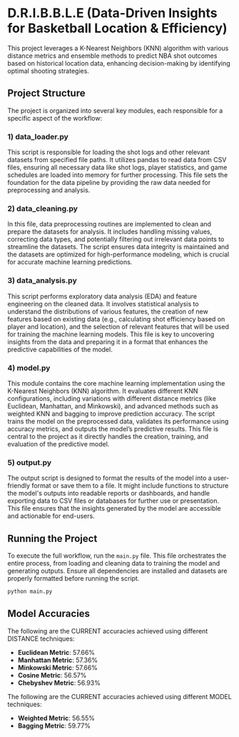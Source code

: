 # D.R.I.B.B.L.E (Data-Driven Insights for Basketball Location & Efficiency)

This project leverages a K-Nearest Neighbors (KNN) algorithm with various distance metrics and ensemble methods to predict NBA shot outcomes based on historical location data, enhancing decision-making by identifying optimal shooting strategies.

## Project Structure

The project is organized into several key modules, each responsible for a specific aspect of the workflow:

### 1) data_loader.py
This script is responsible for loading the shot logs and other relevant datasets from specified file paths. It utilizes pandas to read data from CSV files, ensuring all necessary data like shot logs, player statistics, and game schedules are loaded into memory for further processing. This file sets the foundation for the data pipeline by providing the raw data needed for preprocessing and analysis.

### 2) data_cleaning.py
In this file, data preprocessing routines are implemented to clean and prepare the datasets for analysis. It includes handling missing values, correcting data types, and potentially filtering out irrelevant data points to streamline the datasets. The script ensures data integrity is maintained and the datasets are optimized for high-performance modeling, which is crucial for accurate machine learning predictions.

### 3) data_analysis.py
This script performs exploratory data analysis (EDA) and feature engineering on the cleaned data. It involves statistical analysis to understand the distributions of various features, the creation of new features based on existing data (e.g., calculating shot efficiency based on player and location), and the selection of relevant features that will be used for training the machine learning models. This file is key to uncovering insights from the data and preparing it in a format that enhances the predictive capabilities of the model.

### 4) model.py
This module contains the core machine learning implementation using the K-Nearest Neighbors (KNN) algorithm. It evaluates different KNN configurations, including variations with different distance metrics (like Euclidean, Manhattan, and Minkowski), and advanced methods such as weighted KNN and bagging to improve prediction accuracy. The script trains the model on the preprocessed data, validates its performance using accuracy metrics, and outputs the model’s predictive results. This file is central to the project as it directly handles the creation, training, and evaluation of the predictive model.

### 5) output.py
The output script is designed to format the results of the model into a user-friendly format or save them to a file. It might include functions to structure the model's outputs into readable reports or dashboards, and handle exporting data to CSV files or databases for further use or presentation. This file ensures that the insights generated by the model are accessible and actionable for end-users.

## Running the Project

To execute the full workflow, run the `main.py` file. This file orchestrates the entire process, from loading and cleaning data to training the model and generating outputs. Ensure all dependencies are installed and datasets are properly formatted before running the script.

```bash
python main.py
```
## Model Accuracies

The following are the CURRENT accuracies achieved using different DISTANCE techniques:

- **Euclidean Metric**: 57.66%
- **Manhattan Metric**: 57.36%
- **Minkowski Metric**: 57.66%
- **Cosine Metric**: 56.57%
- **Chebyshev Metric**: 56.93%

The following are the CURRENT accuracies achieved using different MODEL techniques:
- **Weighted Metric**: 56.55%
- **Bagging Metric**: 59.77%
